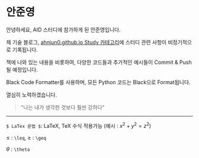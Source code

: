 # 안준영

안녕하세요, AID 스터디에 참가하게 된 안준영입니다.

제 기술 블로그, [ahnjun0.github.io Study 카테고리](https://ahnjun0.github.io/categories/study/)에 스터디 관련 사항이 비정기적으로 기록됩니다.

책에 나와 있는 내용을 비롯하여, 다양한 코드들과 추가적인 예시들이 Commit & Push될 예정입니다.

Black Code Formatter를 사용하며, 모든 Python 코드는 Black으로 Format됩니다.

열심히 노력하겠습니다.

> "나는 내가 생각한 것보다 훨씬 강하다"

---

``$ LaTex 문법 $``: LaTeX, TeX 수식 적용가능 (예시 : $x^2 + y^2 = z^2$)

$\leq$ : `\leq`, $\geq$ : `\geq`

$\theta$ : `\theta`
